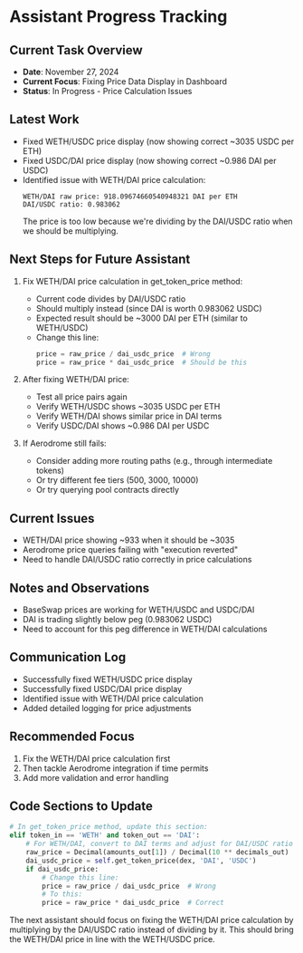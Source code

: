 # Assistant Progress Tracking

## Current Task Overview
- **Date**: November 27, 2024
- **Current Focus**: Fixing Price Data Display in Dashboard
- **Status**: In Progress - Price Calculation Issues

## Latest Work
- Fixed WETH/USDC price display (now showing correct ~3035 USDC per ETH)
- Fixed USDC/DAI price display (now showing correct ~0.986 DAI per USDC)
- Identified issue with WETH/DAI price calculation:
  ```
  WETH/DAI raw price: 918.09674660540948321 DAI per ETH
  DAI/USDC ratio: 0.983062
  ```
  The price is too low because we're dividing by the DAI/USDC ratio when we should be multiplying.

## Next Steps for Future Assistant
1. Fix WETH/DAI price calculation in get_token_price method:
   - Current code divides by DAI/USDC ratio
   - Should multiply instead (since DAI is worth 0.983062 USDC)
   - Expected result should be ~3000 DAI per ETH (similar to WETH/USDC)
   - Change this line:
     ```python
     price = raw_price / dai_usdc_price  # Wrong
     price = raw_price * dai_usdc_price  # Should be this
     ```

2. After fixing WETH/DAI price:
   - Test all price pairs again
   - Verify WETH/USDC shows ~3035 USDC per ETH
   - Verify WETH/DAI shows similar price in DAI terms
   - Verify USDC/DAI shows ~0.986 DAI per USDC

3. If Aerodrome still fails:
   - Consider adding more routing paths (e.g., through intermediate tokens)
   - Or try different fee tiers (500, 3000, 10000)
   - Or try querying pool contracts directly

## Current Issues
- WETH/DAI price showing ~933 when it should be ~3035
- Aerodrome price queries failing with "execution reverted"
- Need to handle DAI/USDC ratio correctly in price calculations

## Notes and Observations
- BaseSwap prices are working for WETH/USDC and USDC/DAI
- DAI is trading slightly below peg (0.983062 USDC)
- Need to account for this peg difference in WETH/DAI calculations

## Communication Log
- Successfully fixed WETH/USDC price display
- Successfully fixed USDC/DAI price display
- Identified issue with WETH/DAI price calculation
- Added detailed logging for price adjustments

## Recommended Focus
1. Fix the WETH/DAI price calculation first
2. Then tackle Aerodrome integration if time permits
3. Add more validation and error handling

## Code Sections to Update
```python
# In get_token_price method, update this section:
elif token_in == 'WETH' and token_out == 'DAI':
    # For WETH/DAI, convert to DAI terms and adjust for DAI/USDC ratio
    raw_price = Decimal(amounts_out[1]) / Decimal(10 ** decimals_out)
    dai_usdc_price = self.get_token_price(dex, 'DAI', 'USDC')
    if dai_usdc_price:
        # Change this line:
        price = raw_price / dai_usdc_price  # Wrong
        # To this:
        price = raw_price * dai_usdc_price  # Correct
```

The next assistant should focus on fixing the WETH/DAI price calculation by multiplying by the DAI/USDC ratio instead of dividing by it. This should bring the WETH/DAI price in line with the WETH/USDC price.
